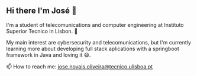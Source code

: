 ## Hi there I'm José 👋

I'm a student of telecomunications and computer engineering at Instituto Superior Tecnico in Lisbon. 🔭

My main interest are cybersecurity and telecomunications, but I'm currently learning more about developing full stack aplications with a springboot framework in Java and loving it 😄.

📫 How to reach me: jose.novais.oliveira@tecnico.ulisboa.pt
<!--
**J0s3221/J0s3221** is a ✨ _special_ ✨ repository because its `README.md` (this file) appears on your GitHub profile.

Here are some ideas to get you started:

- 🔭 I’m currently working on ...
- 🌱 I’m currently learning ...
- 👯 I’m looking to collaborate on ...
- 🤔 I’m looking for help with ...
- 💬 Ask me about ...
- 📫 How to reach me: ...
- 😄 Pronouns: ...
- ⚡ Fun fact: ...
-->
